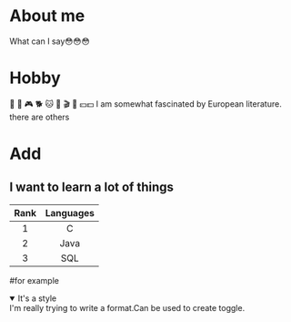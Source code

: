 # About me
What can I say😳😳😳
# Hobby
📖 🏀 🎮 🐕 🐱 💪 🎬 🚗 💴💵  I am somewhat fascinated by European literature.
there are others
# Add
## I want to learn a lot of things
| Rank | Languages     |
|:----:|:-------------:|
|     1|      C        |
|     2|     Java      |
|     3|       SQL     |
#for example
<details open>
  <summary>It's a style</summary>
      I'm really trying to write a format.Can be used to create toggle.
</details>
